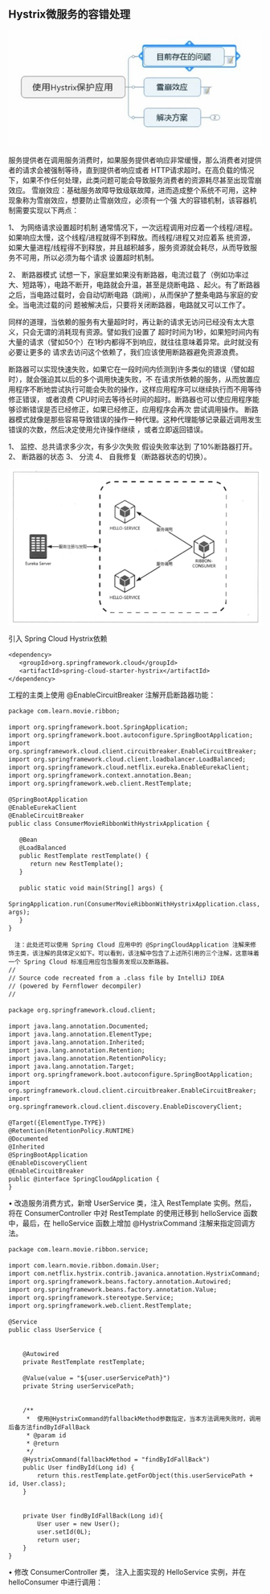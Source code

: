 **Hystrix微服务的容错处理**
-------------------------
   
![Hystrix微服务](https://github.com/lwx57280/Spring-Cloud-learning/blob/master/chapter2/img-folder/hystrix1.jpg)


服务提供者在调用服务消费时，如果服务提供者响应非常缓慢，那么消费者对提供者的请求会被强制等待，直到提供者响应或者
HTTP请求超时。在高负载的情况下，如果不作任何处理，此类问题可能会导致服务消费者的资源耗尽甚至出现雪崩效应。
雪崩效应：基础服务故障导致级联故障，进而造成整个系统不可用，这种现象称为雪崩效应，想要防止雪崩效应，必须有一个强
大的容错机制，该容器机制需要实现以下两点：

1、	为网络请求设置超时机制
    通常情况下，一次远程调用对应着一个线程/进程。如果响应太慢，这个线程/进程就得不到释放。而线程/进程又对应着系
    统资源，如果大量进程/线程得不到释放，并且越积越多，服务资源就会耗尽，从而导致服务不可用，所以必须为每个请求
    设置超时机制。
    
2、	断路器模式
    试想一下，家庭里如果没有断路器，电流过载了（例如功率过大、短路等），电路不断开，电路就会升温，甚至是烧断电路
    、起火。有了断路器之后，当电路过载时，会自动切断电路（跳闸），从而保护了整条电路与家庭的安全。当电流过载的问
    题被解决后，只要将关闭断路器，电路就又可以工作了。

同样的道理，当依赖的服务有大量超时时，再让新的请求无访问已经没有太大意义，只会无谓的消耗现有资源。譬如我们设置了
超时时间为1秒，如果短时间内有大量的请求（譬如50个）在1秒内都得不到响应，就往往意味着异常。此时就没有必要让更多的
请求去访问这个依赖了，我们应该使用断路器避免资源浪费。

断路器可以实现快速失败，如果它在一段时间内侦测到许多类似的错误（譬如超时），就会强迫其以后的多个调用快速失败，不
在请求所依赖的服务，从而放置应用程序不断地尝试执行可能会失败的操作，这样应用程序可以继续执行而不用等待修正错误，
或者浪费 CPU时间去等待长时间的超时。断路器也可以使应用程序能够诊断错误是否已经修正，如果已经修正，应用程序会再次
尝试调用操作。
断路器模式就像是那些容易导致错误的操作一种代理。这种代理能够记录最近调用发生错误的次数，然后决定使用允许操作继续
，或者立即返回错误。

    
1、	监控、总共请求多少次，有多少次失败  假设失败率达到 了10%断路器打开。
    2、	断路器的状态
    3、	分流
    4、	自我修复（断路器状态的切换）。
    
![Hystrix服务容错](https://github.com/lwx57280/Spring-Cloud-learning/blob/master/chapter2/img-folder/hystrix.png)


引入 Spring Cloud Hystrix依赖

    <dependency>
       <groupId>org.springframework.cloud</groupId>
       <artifactId>spring-cloud-starter-hystrix</artifactId>
    </dependency>

工程的主类上使用 @EnableCircuitBreaker 注解开启断路器功能：
    
    package com.learn.movie.ribbon;
    
    import org.springframework.boot.SpringApplication;
    import org.springframework.boot.autoconfigure.SpringBootApplication;
    import org.springframework.cloud.client.circuitbreaker.EnableCircuitBreaker;
    import org.springframework.cloud.client.loadbalancer.LoadBalanced;
    import org.springframework.cloud.netflix.eureka.EnableEurekaClient;
    import org.springframework.context.annotation.Bean;
    import org.springframework.web.client.RestTemplate;
    
    @SpringBootApplication
    @EnableEurekaClient
    @EnableCircuitBreaker
    public class ConsumerMovieRibbonWithHystrixApplication {
    
       @Bean
       @LoadBalanced
       public RestTemplate restTemplate() {
          return new RestTemplate();
       }
    
       public static void main(String[] args) {
          SpringApplication.run(ConsumerMovieRibbonWithHystrixApplication.class, args);
       }
    }

    　注：此处还可以使用 Spring Cloud 应用中的 @SpringCloudApplication 注解来修饰主类，该注解的具体定义如下。可以看到，该注解中包含了上述所引用的三个注解，这意味着一个 Spring Cloud 标准应用应包含服务发现以及断路器。
    //
    // Source code recreated from a .class file by IntelliJ IDEA
    // (powered by Fernflower decompiler)
    //
    
    package org.springframework.cloud.client;
    
    import java.lang.annotation.Documented;
    import java.lang.annotation.ElementType;
    import java.lang.annotation.Inherited;
    import java.lang.annotation.Retention;
    import java.lang.annotation.RetentionPolicy;
    import java.lang.annotation.Target;
    import org.springframework.boot.autoconfigure.SpringBootApplication;
    import org.springframework.cloud.client.circuitbreaker.EnableCircuitBreaker;
    import org.springframework.cloud.client.discovery.EnableDiscoveryClient;
    
    @Target({ElementType.TYPE})
    @Retention(RetentionPolicy.RUNTIME)
    @Documented
    @Inherited
    @SpringBootApplication
    @EnableDiscoveryClient
    @EnableCircuitBreaker
    public @interface SpringCloudApplication {
    }


•	改造服务消费方式，新增 UserService 类，注入 RestTemplate 实例。然后，将在 ConsumerController 中对 RestTemplate 的使用迁移到 helloService 函数中，最后，在 helloService 函数上增加 @HystrixCommand 注解来指定回调方法。

    package com.learn.movie.ribbon.service;
    
    import com.learn.movie.ribbon.domain.User;
    import com.netflix.hystrix.contrib.javanica.annotation.HystrixCommand;
    import org.springframework.beans.factory.annotation.Autowired;
    import org.springframework.beans.factory.annotation.Value;
    import org.springframework.stereotype.Service;
    import org.springframework.web.client.RestTemplate;
    
    @Service
    public class UserService {
    
    
        @Autowired
        private RestTemplate restTemplate;
    
        @Value(value = "${user.userServicePath}")
        private String userServicePath;
    
    
        /**
         *  使用@HystrixCommand的fallbackMethod参数指定，当本方法调用失败时，调用后备方法findByIdFallBack
         * @param id
         * @return
         */
        @HystrixCommand(fallbackMethod = "findByIdFallBack")
        public User findById(Long id) {
            return this.restTemplate.getForObject(this.userServicePath + id, User.class);
        }
    
    
        private User findByIdFallBack(Long id){
            User user = new User();
            user.setId(0L);
            return user;
        }
    }



•	修改 ConsumerController 类， 注入上面实现的 HelloService 实例，并在 helloConsumer 中进行调用：
